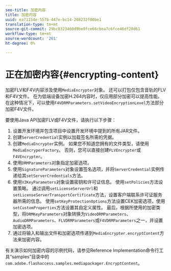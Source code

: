 ```yaml
---
seo-title: 加密内容
title: 加密内容
uuid: ea71154e-557b-447e-bc14-208232f00be1
translation-type: tm+mt
source-git-commit: 29bc8323460d9be0fce66cbea7c6fce46df20d61
workflow-type: tm+mt
source-wordcount: '261'
ht-degree: 0%

---
```



# 正在加密内容{#encrypting-content}

加密FLV和F4V内容涉及使用`MediaEncrypter`对象。 还可以打包仅包含音轨的FLV和F4V文件。 在为低端设备加密H.264内容时，仅应用部分加密可以提高性能。 在这种情况下，可以使用`F4VDRMParameters.setVideoEncryptionLevel`方法部分加密F4V文件。

要使用Java API加密FLV或F4V文件，请执行以下步骤：

1. 设置开发环境并包含项目中设置开发环境中提到的所有JAR文件。
1. 创建`ServerCredential`实例以加载签名所需的凭据。
1. 创建`MediaEncrypter`实例。 如果您不知道您拥有的文件类型，请使用`MediaEncryperFactory`。 否则，您可以直接创建`FLVEncrypter`或`F4VEncrypter`。
1. 使用`DRMParameters`对象指定加密选项。
1. 使用`SignatureParameters`对象设置签名选项，并将`ServerCredential`实例传递给其`setServerCredentials`方法。
1. 使用`V2KeyParameters`对象设置密钥和许可证信息。 使用`setPolicies`方法设置策略。 通过调用`setLicenseServerUrl`和`setLicenseServerTransportCertificate`方法，设置客户端联系许可证服务器所需的信息。 使用`setKeyProtectionOptions`方法设置CEK加密选项，使用`setCustomProperties`方法设置其自定义属性。 最后，根据所使用的加密类型，将`DRMKeyParameters`对象转换为`VideoDRMParameters`、`AudioDRMParameters`、`FLVDRMParameters`或`F4VDRMParameters`之一，并设置加密选项。
1. 通过将输入和输出文件和加密选项传递到`MediaEncrypter.encryptContent`方法来加密内容。

有关演示如何加密内容的示例代码，请参见Reference Implementation命令行工具“samples”目录中的`com.adobe.flashaccess.samples.mediapackager.EncryptContent`。

